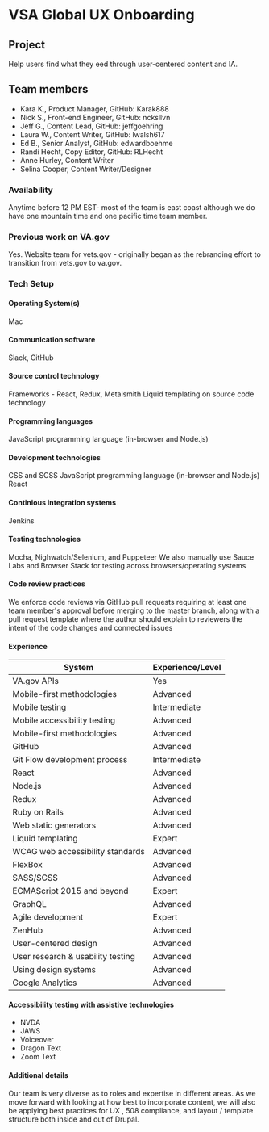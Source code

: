 # VSA Global UX Onboarding

## Project
Help users find what they eed through user-centered content and IA.

## Team members
* Kara K., Product Manager, GitHub: Karak888
* Nick S., Front-end Engineer, GitHub: ncksllvn
* Jeff G., Content Lead, GitHub: jeffgoehring
* Laura W., Content Writer, GitHub: lwalsh617
* Ed B., Senior Analyst, GitHub: edwardboehme
* Randi Hecht, Copy Editor, GitHub: RLHecht
* Anne Hurley, Content Writer	
* Selina Cooper, Content Writer/Designer	

### Availability
Anytime before 12 PM EST- most of the team is east coast although we do have one mountain time and one pacific time team member.

### Previous work on VA.gov
Yes. Website team for vets.gov - originally began as the rebranding effort to transition from vets.gov to va.gov.

### Tech Setup

#### Operating System(s)
Mac

#### Communication software
Slack, GitHub

#### Source control technology
Frameworks - React, Redux, Metalsmith Liquid templating on source code technology

#### Programming languages
JavaScript programming language (in-browser and Node.js)

#### Development technologies
CSS and SCSS JavaScript programming language (in-browser and Node.js) React

#### Continious integration systems
Jenkins

#### Testing technologies
Mocha, Nighwatch/Selenium, and Puppeteer We also manually use Sauce Labs and Browser Stack for testing across browsers/operating systems

#### Code review practices
We enforce code reviews via GitHub pull requests requiring at least one team member's approval before merging to the master branch, along with a pull request template where the author should explain to reviewers the intent of the code changes and connected issues

#### Experience 
| System     | Experience/Level |
| ----------- | ----------- |
| VA.gov APIs      | Yes       |
| Mobile-first methodologies   | Advanced |
| Mobile testing   | Intermediate |
| Mobile accessibility testing      | Advanced  |
| Mobile-first methodologies   | Advanced  |
| GitHub   | Advanced |
| Git Flow development process      | Intermediate |
| React   |  Advanced |
| Node.js   |  Advanced |
| Redux      |  Advanced |
| Ruby on Rails   |  Advanced |
| Web static generators   |  Advanced |
| Liquid templating  | Expert |
| WCAG web accessibility standards  |  Advanced |
| FlexBox      |  Advanced |
| SASS/SCSS   |  Advanced |
| ECMAScript 2015 and beyond   | Expert |
| GraphQL |  Advanced |
| Agile development      | Expert |
| ZenHub   |  Advanced |
| User-centered design   |  Advanced |
| User research & usability testing |  Advanced |
| Using design systems    |  Advanced |
| Google Analytics  |  Advanced |

#### Accessibility testing with assistive technologies
* NVDA
* JAWS
* Voiceover
* Dragon Text
* Zoom Text

#### Additional details
Our team is very diverse as to roles and expertise in different areas. As we move forward with looking at how best to incorporate content, we will also be applying best practices for UX , 508 compliance, and layout / template structure both inside and out of Drupal.
